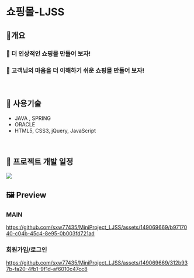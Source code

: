 <h1>쇼핑몰-LJSS </h1>
<h2>🥇개요</h2>
<h3>🎯 더 인상적인 쇼핑몰 만들어 보자!</h3>
<h3>🎯 고객님의 마음을 더 이해하기 쉬운 쇼핑몰 만들어 보자!</h3>
<br>

<h2>🚀 사용기술</h2>
<ul>
  <li> JAVA , SPRING</li>
  <li>ORACLE</li>
  <li>HTML5, CSS3, jQuery, JavaScript</li>
</ul>
<br>

<h2>📆 프로젝트 개발 일정 </h2>
<img src="https://github.com/sxw77435/MiniProject_LJSS/assets/149069669/14cac325-126c-46e6-a2df-c5c4df70134c">


<h2>🖼 Preview </h2>

### MAIN
https://github.com/sxw77435/MiniProject_LJSS/assets/149069669/b9717040-c04b-45c4-8e95-0b003fd721ad


### 회원가입/로그인
https://github.com/sxw77435/MiniProject_LJSS/assets/149069669/312b937b-fa20-4fb1-9f1d-af6010c47cc8
